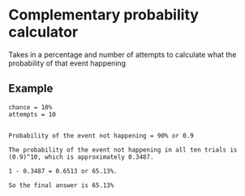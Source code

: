 # Complementary probability calculator
Takes in a percentage and number of attempts to calculate what the probability of that event happening

## Example
```
chance = 10%
attempts = 10


Probability of the event not happening = 90% or 0.9

The probability of the event not happening in all ten trials is (0.9)^10, which is approximately 0.3487.

1 - 0.3487 = 0.6513 or 65.13%.

So the final answer is 65.13%
```
